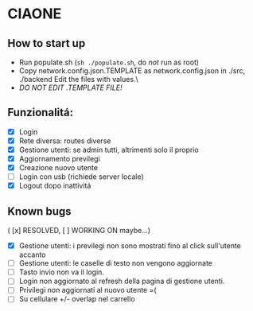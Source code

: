 # CIAONE

## How to start up
- Run populate.sh (```sh ./populate.sh```, do _not_ run as root)
- Copy network.config.json.TEMPLATE as network.config.json in ./src, ./backend
Edit the files with values.\
- *DO NOT EDIT .TEMPLATE FILE!*

## Funzionalitá:
- [x] Login
- [x] Rete diversa: routes diverse
- [x] Gestione utenti: se admin tutti, altrimenti solo il proprio
- [x] Aggiornamento previlegi
- [x] Creazione nuovo utente
- [ ] Login con usb (richiede server locale)
- [x] Logout dopo inattivitá

## Known bugs
( [x] RESOLVED, [ ] WORKING ON maybe...)
- [x] Gestione utenti: i previlegi non sono mostrati fino al click sull'utente accanto
- [ ] Gestione utenti: le caselle di testo non vengono aggiornate
- [ ] Tasto invio non va il login.
- [ ] Login non aggiornato al refresh della pagina di gestione utenti.
- [ ] Privilegi non aggiornati al nuovo utente =(
- [ ] Su cellulare +/- overlap nel carrello
